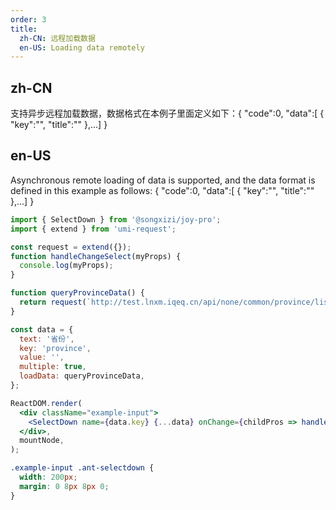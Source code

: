 ```yaml
---
order: 3
title:
  zh-CN: 远程加载数据
  en-US: Loading data remotely
---
```


## zh-CN

支持异步远程加载数据，数据格式在本例子里面定义如下：{ "code":0, "data":[ { "key":"", "title":"" },...] }

## en-US

Asynchronous remote loading of data is supported, and the data format is defined in this example as follows: { "code":0, "data":[ { "key":"", "title":"" },...] }

```jsx
import { SelectDown } from '@songxizi/joy-pro';
import { extend } from 'umi-request';

const request = extend({});
function handleChangeSelect(myProps) {
  console.log(myProps);
}

function queryProvinceData() {
  return request(`http://test.lnxm.iqeq.cn/api/none/common/province/list`);
}

const data = {
  text: '省份',
  key: 'province',
  value: '',
  multiple: true,
  loadData: queryProvinceData,
};

ReactDOM.render(
  <div className="example-input">
    <SelectDown name={data.key} {...data} onChange={childPros => handleChangeSelect(childPros)} />
  </div>,
  mountNode,
);
```

```css
.example-input .ant-selectdown {
  width: 200px;
  margin: 0 8px 8px 0;
}
```
